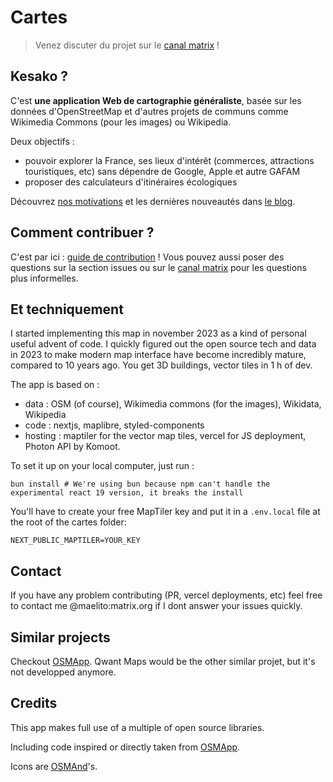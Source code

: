 # Cartes

> Venez discuter du projet sur le [canal matrix](https://matrix.to/#/#cartes:matrix.org) !

## Kesako ?

C'est **une application Web de cartographie généraliste**, basée sur les données d'OpenStreetMap et d'autres projets de communs comme Wikimedia Commons (pour les images) ou Wikipedia.

Deux objectifs :

-   pouvoir explorer la France, ses lieux d'intérêt (commerces, attractions touristiques, etc) sans dépendre de Google, Apple et autre GAFAM
-   proposer des calculateurs d'itinéraires écologiques

Découvrez [nos motivations](https://cartes.app/blog/un-beau-voyage) et les dernières nouveautés dans [le blog](https://cartes.app/blog).

## Comment contribuer ?

C'est par ici : [guide de contribution](https://github.com/laem/cartes/blob/master/CONTRIBUTING.md) !
Vous pouvez aussi poser des questions sur la section issues ou sur le [canal matrix](https://matrix.to/#/#cartes:matrix.org) pour les questions plus informelles.

## Et techniquement

I started implementing this map in november 2023 as a kind of personal useful advent of code. I quickly figured out the open source tech and data in 2023 to make modern map interface have become incredibly mature, compared to 10 years ago. You get 3D buildings, vector tiles in 1 h of dev.

The app is based on :

-   data : OSM (of course), Wikimedia commons (for the images), Wikidata, Wikipedia
-   code : nextjs, maplibre, styled-components
-   hosting : maptiler for the vector map tiles, vercel for JS deployment, Photon API by Komoot.

To set it up on your local computer, just run :

```
bun install # We're using bun because npm can't handle the experimental react 19 version, it breaks the install
```

You'll have to create your free MapTiler key and put it in a `.env.local` file at the root of the cartes folder:

```
NEXT_PUBLIC_MAPTILER=YOUR_KEY
```

## Contact

If you have any problem contributing (PR, vercel deployments, etc) feel free to contact me @maelito:matrix.org if I dont answer your issues quickly.

## Similar projects

Checkout [OSMApp](https://github.com/zbycz/osmapp/issues/217). Qwant Maps would be the other similar projet, but it's not developped anymore.

## Credits

This app makes full use of a multiple of open source libraries.

Including code inspired or directly taken from [OSMApp](https://github.com/zbycz/osmapp).

Icons are [OSMAnd](https://github.com/osmandapp/OsmAnd-resources/)'s.

